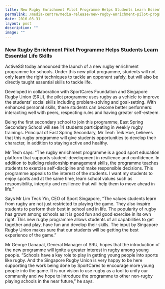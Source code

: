 ```yaml
---
title: New Rugby Enrichment Pilot Programme Helps Students Learn Essential Life Skills
permalink: /media-centre/media-release/new-rugby-enrichment-pilot-programme-helps-students-learn-essential-life/
date: 2016-03-31
layout: post
description: ""
image: ""
---
```

### **New Rugby Enrichment Pilot Programme Helps Students Learn Essential Life Skills**

ActiveSG today announced the launch of a new rugby enrichment programme for schools. Under this new pilot programme, students will not only learn the right techniques to tackle an opponent safely, but will also be directly taught essential skills to tackle life.  
  
Developed in collaboration with SportCares Foundation and Singapore Rugby Union (SRU), the pilot programme uses rugby as a vehicle to improve the students’ social skills including problem-solving and goal-setting. With enhanced personal skills, these students can become better performers: interacting well with peers, respecting rules and having greater self-esteem.  
  
Being the first secondary school to join this programme, East Spring Secondary School will see 14 students participating in weekly rugby trainings. Principal of East Spring Secondary, Mr Teoh Teik Hoe, believes that this rugby programme will give students opportunities to develop their character, in addition to staying active and healthy.  
  
Mr Teoh says: “The rugby enrichment programme is a good sport education platform that supports student-development in resilience and confidence. In addition to building relationship management skills, the programme teaches students to exercise self-discipline and make responsible decisions. This programme appeals to the interest of the students. I want my students to enjoy sports and at the same time, learn school values such as responsibility, integrity and resilience that will help them to move ahead in life.”  
  
Says Mr Lim Teck Yin, CEO of Sport Singapore, “The values students learn from rugby are not just restricted to playing the game. They also inspire students to perform their best in school and in life. The popularity of rugby has grown among schools as it is good fun and good exercise in its own right. This new rugby programme allows students of all capabilities to get together and play, have fun and develop their skills. The input by Singapore Rugby Union makes sure that our students will be getting the best experience of the game.”  
  
Mr George Danapal, General Manager of SRU, hopes that the introduction of the new programme will ignite a greater interest in rugby among young people. “Schools have a key role to play in getting young people into sports like rugby. And the Singapore Rugby Union is very happy to be here supporting the work being done by SportCares to encourage more young people into the game. It is our vision to use rugby as a tool to unify our community and we hope to introduce the programme to other non-rugby playing schools in the near future,” he says.